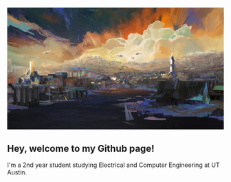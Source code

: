 ![](/assets/desc.jpg)
## Hey, welcome to my Github page!

I'm a 2nd year student studying Electrical and Computer Engineering at UT Austin.
